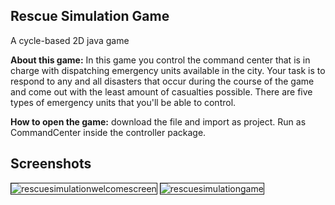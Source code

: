 <h2>Rescue Simulation Game</h2>
A cycle-based 2D java game 

<p>

<b>About this game:</b> In this game you control the command center that is in charge with dispatching emergency units available in the city. Your task is to respond to any and all disasters that occur during the course of the game and come out with the least amount of casualties possible. There are five types of emergency units that you'll be able to control. 

<b>How to open the game:</b> download the file and import as project. Run as CommandCenter inside the controller package. 
	
  <h2>Screenshots</h2>
 <img src="https://i.ibb.co/7QX09bn/rescuesimulationwelcomescreen.png" alt="rescuesimulationwelcomescreen" border="1"> <img src="https://i.ibb.co/6J1nNkx/rescuesimulationgame.png" alt="rescuesimulationgame" border="1">
